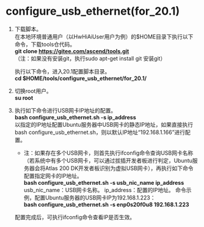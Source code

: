 # configure_usb_ethernet(for_20.1)

1. 下载脚本。   
	在本地环境普通用户（以HwHiAiUser用户为例）的$HOME目录下执行以下命令，下载tools仓代码。  
	**git clone https://gitee.com/ascend/tools.git**    
	（注：如果没有安装git，执行sudo apt-get install git 安装git）  

	执行以下命令，进入20.1配置脚本目录。  
	**cd $HOME/tools/configure_usb_ethernet/for_20.1/**  
	
2. 切换root用户。    
    **su root**
 
3. 执行如下命令进行USB网卡IP地址的配置。  
    **bash configure_usb_ethernet.sh -s ip_address**      
    以指定的IP地址配置Ubuntu服务器中USB网卡的静态IP地址，如果直接执行bash configure_usb_ethernet.sh，则以默认IP地址“192.168.1.166”进行配置。   
    
    - 注：如果存在多个USB网卡，则首先执行ifconfig命令查询USB网卡名称（若系统中有多个USB网卡，可以通过拔插开发者板进行判定，Ubuntu服务器会将Atlas 200 DK开发者板识别为虚拟USB网卡），再执行如下命令配置指定网卡的IP地址。    
        **bash configure_usb_ethernet.sh -s usb_nic_name ip_address**   
        usb_nic_name：USB网卡名称。
        ip_address：配置的IP地址。
        命令示例，配置Ubuntu服务器的USB网卡IP为192.168.1.223：    
        **bash configure_usb_ethernet.sh -s enp0s20f0u8 192.168.1.223**

    配置完成后，可执行ifconfig命令查看IP是否生效。